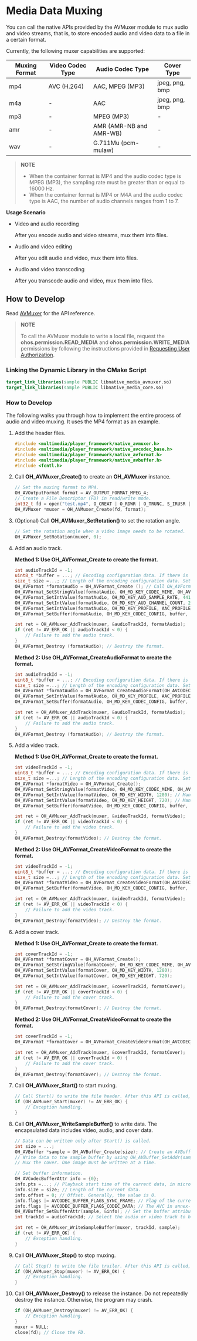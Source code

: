 # Media Data Muxing

You can call the native APIs provided by the AVMuxer module to mux audio and video streams, that is, to store encoded audio and video data to a file in a certain format.

Currently, the following muxer capabilities are supported:

| Muxing Format| Video Codec Type       | Audio Codec Type  | Cover Type      |
| -------- | --------------------- | ---------------- | -------------- |
| mp4      | AVC (H.264) <!--RP1--><!--RP1End-->    | AAC, MPEG (MP3)| jpeg, png, bmp|
| m4a      | -                     | AAC              | jpeg, png, bmp|
| mp3      | -                     | MPEG (MP3)     | -              |
| amr      | -                     | AMR (AMR-NB and AMR-WB)| -             |
| wav      | -                     | G.711Mu (pcm-mulaw)| -             |

> **NOTE**
>
> - When the container format is MP4 and the audio codec type is MPEG (MP3), the sampling rate must be greater than or equal to 16000 Hz. 
> - When the container format is MP4 or M4A and the audio codec type is AAC, the number of audio channels ranges from 1 to 7.

<!--RP2--><!--RP2End-->

**Usage Scenario**

- Video and audio recording
  
  After you encode audio and video streams, mux them into files.

- Audio and video editing
  
  After you edit audio and video, mux them into files.

- Audio and video transcoding

  After you transcode audio and video, mux them into files.

## How to Develop

Read [AVMuxer](../../reference/apis-avcodec-kit/_a_v_muxer.md) for the API reference.

> **NOTE**
>
> To call the AVMuxer module to write a local file, request the **ohos.permission.READ_MEDIA** and **ohos.permission.WRITE_MEDIA** permissions by following the instructions provided in [Requesting User Authorization](../../security/AccessToken/request-user-authorization.md).

### Linking the Dynamic Library in the CMake Script

``` cmake
target_link_libraries(sample PUBLIC libnative_media_avmuxer.so)
target_link_libraries(sample PUBLIC libnative_media_core.so)
```

### How to Develop

The following walks you through how to implement the entire process of audio and video muxing. It uses the MP4 format as an example.

1. Add the header files.

   ```c++
   #include <multimedia/player_framework/native_avmuxer.h>
   #include <multimedia/player_framework/native_avcodec_base.h>
   #include <multimedia/player_framework/native_avformat.h>
   #include <multimedia/player_framework/native_avbuffer.h>
   #include <fcntl.h>
   ```

2. Call **OH_AVMuxer_Create()** to create an **OH_AVMuxer** instance.

   ```c++
   // Set the muxing format to MP4.
   OH_AVOutputFormat format = AV_OUTPUT_FORMAT_MPEG_4;
   // Create a File Descriptor (FD) in read/write mode.
   int32_t fd = open("test.mp4", O_CREAT | O_RDWR | O_TRUNC, S_IRUSR | S_IWUSR);
   OH_AVMuxer *muxer = OH_AVMuxer_Create(fd, format);
   ```

3. (Optional) Call **OH_AVMuxer_SetRotation()** to set the rotation angle.

   ```c++
   // Set the rotation angle when a video image needs to be rotated.
   OH_AVMuxer_SetRotation(muxer, 0);
   ```

4. Add an audio track.

   **Method 1: Use OH_AVFormat_Create to create the format.**

   ```c++
   int audioTrackId = -1;
   uint8_t *buffer = ...; // Encoding configuration data. If there is no configuration data, leave the parameter unspecified.
   size_t size =...; // Length of the encoding configuration data. Set this parameter based on project requirements.
   OH_AVFormat *formatAudio = OH_AVFormat_Create (); // Call OH_AVFormat_Create to create a format. The following showcases how to mux an AAC-LC audio with the sampling rate of 44100 Hz and two audio channels.
   OH_AVFormat_SetStringValue(formatAudio, OH_MD_KEY_CODEC_MIME, OH_AVCODEC_MIMETYPE_AUDIO_AAC); // Mandatory.
   OH_AVFormat_SetIntValue(formatAudio, OH_MD_KEY_AUD_SAMPLE_RATE, 44100); // Mandatory.
   OH_AVFormat_SetIntValue(formatAudio, OH_MD_KEY_AUD_CHANNEL_COUNT, 2); // Mandatory.
   OH_AVFormat_SetIntValue(formatAudio, OH_MD_KEY_PROFILE, AAC_PROFILE_LC); // Optional.
   OH_AVFormat_SetBuffer(formatAudio, OH_MD_KEY_CODEC_CONFIG, buffer, size); // Optional.
   
   int ret = OH_AVMuxer_AddTrack(muxer, &audioTrackId, formatAudio);
   if (ret != AV_ERR_OK || audioTrackId < 0) {
       // Failure to add the audio track.
   }
   OH_AVFormat_Destroy (formatAudio); // Destroy the format.
   ```

   **Method 2: Use OH_AVFormat_CreateAudioFormat to create the format.**

   ```c++
   int audioTrackId = -1;
   uint8_t *buffer = ...; // Encoding configuration data. If there is no configuration data, leave the parameter unspecified.
   size_t size =...; // Length of the encoding configuration data. Set this parameter based on project requirements.
   OH_AVFormat *formatAudio = OH_AVFormat_CreateAudioFormat(OH_AVCODEC_MIMETYPE_AUDIO_AAC, 44100, 2);
   OH_AVFormat_SetIntValue(formatAudio, OH_MD_KEY_PROFILE, AAC_PROFILE_LC); // Optional.
   OH_AVFormat_SetBuffer(formatAudio, OH_MD_KEY_CODEC_CONFIG, buffer, size); // Optional.
   
   int ret = OH_AVMuxer_AddTrack(muxer, &audioTrackId, formatAudio);
   if (ret != AV_ERR_OK || audioTrackId < 0) {
       // Failure to add the audio track.
   }
   OH_AVFormat_Destroy (formatAudio); // Destroy the format.
   ```

5. Add a video track.

   **Method 1: Use OH_AVFormat_Create to create the format.**

   ```c++
   int videoTrackId = -1;
   uint8_t *buffer = ...; // Encoding configuration data. If there is no configuration data, leave the parameter unspecified.
   size_t size =...; // Length of the encoding configuration data. Set this parameter based on project requirements.
   OH_AVFormat *formatVideo = OH_AVFormat_Create();
   OH_AVFormat_SetStringValue(formatVideo, OH_MD_KEY_CODEC_MIME, OH_AVCODEC_MIMETYPE_VIDEO_AVC); // Mandatory.
   OH_AVFormat_SetIntValue(formatVideo, OH_MD_KEY_WIDTH, 1280); // Mandatory.
   OH_AVFormat_SetIntValue(formatVideo, OH_MD_KEY_HEIGHT, 720); // Mandatory.
   OH_AVFormat_SetBuffer(formatVideo, OH_MD_KEY_CODEC_CONFIG, buffer, size); // Optional
   
   int ret = OH_AVMuxer_AddTrack(muxer, &videoTrackId, formatVideo);
   if (ret != AV_ERR_OK || videoTrackId < 0) {
       // Failure to add the video track.
   }
   OH_AVFormat_Destroy(formatVideo); // Destroy the format.
   ```

   **Method 2: Use OH_AVFormat_CreateVideoFormat to create the format.**

   ```c++
   int videoTrackId = -1;
   uint8_t *buffer = ...; // Encoding configuration data. If there is no configuration data, leave the parameter unspecified.
   size_t size =...; // Length of the encoding configuration data. Set this parameter based on project requirements.
   OH_AVFormat *formatVideo = OH_AVFormat_CreateVideoFormat(OH_AVCODEC_MIMETYPE_VIDEO_AVC, 1280, 720);
   OH_AVFormat_SetBuffer(formatVideo, OH_MD_KEY_CODEC_CONFIG, buffer, size); // Optional
   
   int ret = OH_AVMuxer_AddTrack(muxer, &videoTrackId, formatVideo);
   if (ret != AV_ERR_OK || videoTrackId < 0) {
       // Failure to add the video track.
   }
   OH_AVFormat_Destroy(formatVideo); // Destroy the format.
   ```

6. Add a cover track.

   **Method 1: Use OH_AVFormat_Create to create the format.**

   ```c++
   int coverTrackId = -1;
   OH_AVFormat *formatCover = OH_AVFormat_Create();
   OH_AVFormat_SetStringValue(formatCover, OH_MD_KEY_CODEC_MIME, OH_AVCODEC_MIMETYPE_IMAGE_JPG);
   OH_AVFormat_SetIntValue(formatCover, OH_MD_KEY_WIDTH, 1280);
   OH_AVFormat_SetIntValue(formatCover, OH_MD_KEY_HEIGHT, 720);
   
   int ret = OH_AVMuxer_AddTrack(muxer, &coverTrackId, formatCover);
   if (ret != AV_ERR_OK || coverTrackId < 0) {
       // Failure to add the cover track.
   }
   OH_AVFormat_Destroy(formatCover); // Destroy the format.
   ```

   **Method 2: Use OH_AVFormat_CreateVideoFormat to create the format.**

   ```c++
   int coverTrackId = -1;
   OH_AVFormat *formatCover = OH_AVFormat_CreateVideoFormat(OH_AVCODEC_MIMETYPE_IMAGE_JPG, 1280, 720);
   
   int ret = OH_AVMuxer_AddTrack(muxer, &coverTrackId, formatCover);
   if (ret != AV_ERR_OK || coverTrackId < 0) {
       // Failure to add the cover track.
   }
   OH_AVFormat_Destroy(formatCover); // Destroy the format.
   ```

7. Call **OH_AVMuxer_Start()** to start muxing.

   ```c++
   // Call Start() to write the file header. After this API is called, you cannot set media parameters or add tracks.
   if (OH_AVMuxer_Start(muxer) != AV_ERR_OK) {
       // Exception handling.
   }
   ```

8. Call **OH_AVMuxer_WriteSampleBuffer()** to write data. The encapsulated data includes video, audio, and cover data.

   ```c++
   // Data can be written only after Start() is called.
   int size = ...;
   OH_AVBuffer *sample = OH_AVBuffer_Create(size); // Create an AVBuffer instance.
   // Write data to the sample buffer by using OH_AVBuffer_GetAddr(sample). For details, see the usage of OH_AVBuffer.
   // Mux the cover. One image must be written at a time.
   
   // Set buffer information.
   OH_AVCodecBufferAttr info = {0};
   info.pts =...; // Playback start time of the current data, in microseconds. The relative time is used.
   info.size = size; // Length of the current data.
   info.offset = 0; // Offset. Generally, the value is 0.
   info.flags |= AVCODEC_BUFFER_FLAGS_SYNC_FRAME; // Flag of the current data. For details, see OH_AVCodecBufferFlags.
   info.flags |= AVCODEC_BUFFER_FLAGS_CODEC_DATA; // The AVC in annex-b format contains the codec configuration flag.
   OH_AVBuffer_SetBufferAttr(sample, &info); // Set the buffer attribute.
   int trackId = audioTrackId; // Select the audio or video track to be written.
   
   int ret = OH_AVMuxer_WriteSampleBuffer(muxer, trackId, sample);
   if (ret != AV_ERR_OK) {
       // Exception handling.
   }
   ```

9. Call **OH_AVMuxer_Stop()** to stop muxing.

   ```c++
   // Call Stop() to write the file trailer. After this API is called, you cannot write media data.
   if (OH_AVMuxer_Stop(muxer) != AV_ERR_OK) {
       // Exception handling.
   }
   ```

10. Call **OH_AVMuxer_Destroy()** to release the instance. Do not repeatedly destroy the instance. Otherwise, the program may crash.

    ```c++
    if (OH_AVMuxer_Destroy(muxer) != AV_ERR_OK) {
        // Exception handling.
    }
    muxer = NULL;
    close(fd); // Close the FD.
    ```
